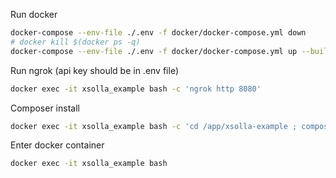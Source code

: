 
Run docker
```bash
docker-compose --env-file ./.env -f docker/docker-compose.yml down
# docker kill $(docker ps -q)
docker-compose --env-file ./.env -f docker/docker-compose.yml up --build
```

Run ngrok (api key should be in .env file)
```bash
docker exec -it xsolla_example bash -c 'ngrok http 8080'
```

Composer install
```bash
docker exec -it xsolla_example bash -c 'cd /app/xsolla-example ; composer install'
```

Enter docker container
```bash
docker exec -it xsolla_example bash
```